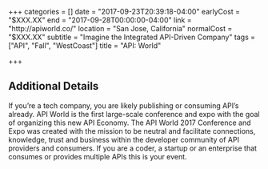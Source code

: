 +++
categories = []
date = "2017-09-23T20:39:18-04:00"
earlyCost = "$XXX.XX"
end = "2017-09-28T00:00:00-04:00"
link = "http://apiworld.co/"
location = "San Jose, California"
normalCost = "$XXX.XX"
subtitle = "Imagine the Integrated API-Driven Company"
tags = ["API", "Fall", "WestCoast"]
title = "API: World"

+++
<!--more-->

## Additional Details

If you’re a tech company, you are likely publishing or consuming API’s already. API World is the first large-scale conference and expo with the goal of organizing this new API Economy. The API World 2017 Conference and Expo was created with the mission to be neutral and facilitate connections, knowledge, trust and business within the developer community of API providers and consumers. If you are a coder, a startup or an enterprise that consumes or provides multiple APIs this is your event.